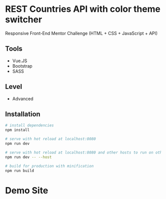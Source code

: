 # REST Countries API with color theme switcher

Responsive Front-End Mentor Challenge (HTML + CSS + JavaScript + API)

## Tools

- Vue.JS
- Bootstrap
- SASS

## Level

- Advanced

## Installation

```bash
# install dependencies
npm install

# serve with hot reload at localhost:8080
npm run dev

# serve with hot reload at localhost:8080 and other hosts to run on other devices
npm run dev -- --host

# build for production with minification
npm run build
```

# Demo Site
